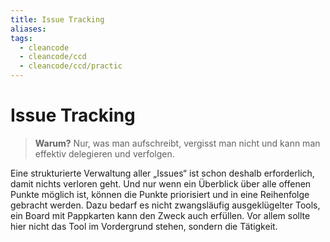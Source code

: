 ```yaml
---
title: Issue Tracking
aliases: 
tags:
  - cleancode
  - cleancode/ccd
  - cleancode/ccd/practic
---
```

# Issue Tracking

>**Warum?**
>Nur, was man aufschreibt, vergisst man nicht und kann man effektiv delegieren und verfolgen.

Eine strukturierte Verwaltung aller „Issues“ ist schon deshalb erforderlich, damit nichts verloren geht. Und nur wenn ein Überblick über alle offenen Punkte möglich ist, können die Punkte priorisiert und in eine Reihenfolge gebracht werden. Dazu bedarf es nicht zwangsläufig ausgeklügelter Tools, ein Board mit Pappkarten kann den Zweck auch erfüllen. Vor allem sollte hier nicht das Tool im Vordergrund stehen, sondern die Tätigkeit.